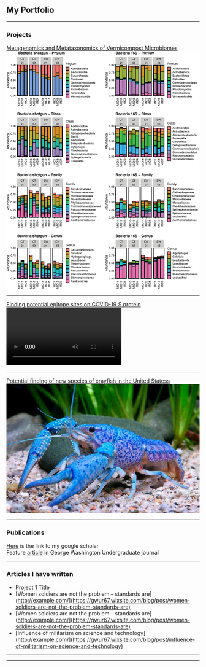 ## My Portfolio

---

### Projects 

[Metagenomics and Metataxonomics of Vermicompost Microbiomes](/vermicompost)
<img src="images/relativeAbundance-bacteria.jpeg"/>

---
[Finding potential epitope sites on COVID-19 S protein](/covid-19)
<video src="https://user-images.githubusercontent.com/56312676/206598179-2b8f7631-bdcf-4c5e-99d8-5e8c8ad2cfb8.mov" controls="controls" style="max-width: 730px;">
</video>

---
[Potential finding of new species of crayfish in the United Statess](/crayfish)
<img src="images/crayfish.jpeg"/>

---

### Publications

[Here](https://scholar.google.com/citations?user=y-sIIrAAAAAJ&hl=en) is the link to my google scholar <br>
Feature [article](https://issuu.com/gwur/docs/gwur-vol4) in George Washington Undergraduate journal

---

### Articles I have written

- [Project 1 Title](https://gwur67.wixsite.com/blog/post/women-soldiers-are-not-the-problem-standards-are)
- [Women soldiers are not the problem – standards are](http://example.com/](https://gwur67.wixsite.com/blog/post/women-soldiers-are-not-the-problem-standards-are)
- [Women soldiers are not the problem – standards are](http://example.com/](https://gwur67.wixsite.com/blog/post/women-soldiers-are-not-the-problem-standards-are)
- [Influence of militarism on science and technology](http://example.com/](https://gwur67.wixsite.com/blog/post/influence-of-militarism-on-science-and-technology)


---

<!--- (/pdf/sample_presentation.pdf) -->


---
<!-- <p style="font-size:11px">Page template forked from <a href="https://github.com/evanca/quick-portfolio">evanca</a></p> -->
<!-- Remove above link if you don't want to attibute -->
